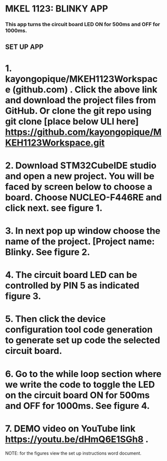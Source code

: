 # MKEL 1123: BLINKY APP
### This app turns the circuit board LED ON for 500ms and OFF for 1000ms.
## SET UP APP
# 1.	kayongopique/MKEH1123Workspace (github.com) . Click the above link and download the project files from GitHub. Or clone the git repo using git clone [place below ULI here]  https://github.com/kayongopique/MKEH1123Workspace.git 
# 2.	Download STM32CubeIDE studio and open a new project. You will be faced by screen below to choose a board. Choose NUCLEO-F446RE and click next. see figure 1.
# 3.	In next pop up window choose the name of the project. [Project name: Blinky. See figure 2.
# 4.	The circuit board LED can be controlled by PIN 5 as indicated figure 3. 
# 5.	Then click the device configuration tool code generation to generate set up code the selected circuit board.
# 6.	Go to the while loop section where we write the code to toggle the LED on the circuit board ON for 500ms and OFF for 1000ms. See figure 4.
# 7.	DEMO video on YouTube link https://youtu.be/dHmQ6E1SGh8 . 

NOTE: for the figures view the set up instructions word document.